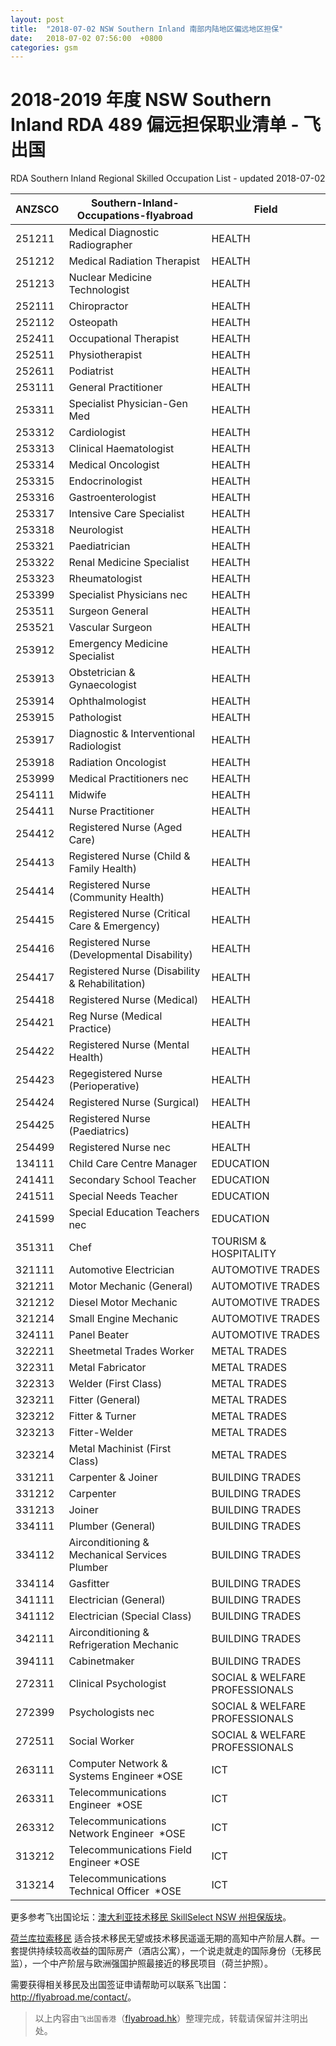 ```yaml
---
layout: post
title:  "2018-07-02 NSW Southern Inland 南部内陆地区偏远地区担保"
date:   2018-07-02 07:56:00  +0800
categories: gsm
---
```

  
# 2018-2019 年度 NSW Southern Inland RDA 489 偏远担保职业清单 - 飞出国

RDA Southern Inland Regional Skilled Occupation List - updated 2018-07-02

ANZSCO | Southern-Inland-Occupations-flyabroad | Field
-- | -- | --
251211 | Medical   Diagnostic Radiographer | HEALTH
251212 | Medical Radiation Therapist | HEALTH
251213 | Nuclear Medicine Technologist | HEALTH
252111 | Chiropractor | HEALTH
252112 | Osteopath | HEALTH
252411 | Occupational Therapist | HEALTH
252511 | Physiotherapist | HEALTH
252611 | Podiatrist | HEALTH
253111 | General Practitioner | HEALTH
253311 | Specialist Physician-Gen Med | HEALTH
253312 | Cardiologist | HEALTH
253313 | Clinical Haematologist | HEALTH
253314 | Medical Oncologist | HEALTH
253315 | Endocrinologist | HEALTH
253316 | Gastroenterologist | HEALTH
253317 | Intensive Care Specialist | HEALTH
253318 | Neurologist | HEALTH
253321 | Paediatrician | HEALTH
253322 | Renal Medicine Specialist | HEALTH
253323 | Rheumatologist | HEALTH
253399 | Specialist Physicians nec | HEALTH
253511 | Surgeon General | HEALTH
253521 | Vascular Surgeon | HEALTH
253912 | Emergency Medicine Specialist | HEALTH
253913 | Obstetrician & Gynaecologist | HEALTH
253914 | Ophthalmologist | HEALTH
253915 | Pathologist | HEALTH
253917 | Diagnostic & Interventional Radiologist | HEALTH
253918 | Radiation Oncologist | HEALTH
253999 | Medical Practitioners nec | HEALTH
254111 | Midwife | HEALTH
254411 | Nurse Practitioner | HEALTH
254412 | Registered Nurse (Aged Care) | HEALTH
254413 | Registered Nurse (Child & Family Health) | HEALTH
254414 | Registered Nurse (Community Health) | HEALTH
254415 | Registered Nurse (Critical Care & Emergency) | HEALTH
254416 | Registered Nurse (Developmental Disability) | HEALTH
254417 | Registered Nurse (Disability & Rehabilitation) | HEALTH
254418 | Registered Nurse (Medical) | HEALTH
254421 | Reg Nurse (Medical Practice) | HEALTH
254422 | Registered Nurse (Mental Health) | HEALTH
254423 | Regegistered Nurse (Perioperative) | HEALTH
254424 | Registered Nurse (Surgical) | HEALTH
254425 | Registered Nurse (Paediatrics) | HEALTH
254499 | Registered Nurse nec | HEALTH
134111 | Child Care Centre Manager | EDUCATION
241411 | Secondary School Teacher | EDUCATION
241511 | Special Needs Teacher | EDUCATION
241599 | Special Education Teachers nec | EDUCATION
351311 | Chef | TOURISM & HOSPITALITY
321111 | Automotive Electrician | AUTOMOTIVE TRADES
321211 | Motor Mechanic (General) | AUTOMOTIVE TRADES
321212 | Diesel Motor Mechanic | AUTOMOTIVE TRADES
321214 | Small Engine Mechanic | AUTOMOTIVE TRADES
324111 | Panel Beater | AUTOMOTIVE TRADES
322211 | Sheetmetal Trades Worker | METAL TRADES
322311 | Metal Fabricator | METAL TRADES
322313 | Welder (First Class) | METAL TRADES
323211 | Fitter (General) | METAL TRADES
323212 | Fitter & Turner | METAL TRADES
323213 | Fitter-Welder | METAL TRADES
323214 | Metal Machinist (First Class) | METAL TRADES
331211 | Carpenter & Joiner | BUILDING TRADES
331212 | Carpenter | BUILDING TRADES
331213 | Joiner | BUILDING TRADES
334111 | Plumber (General) | BUILDING TRADES
334112 | Airconditioning & Mechanical Services Plumber | BUILDING TRADES
334114 | Gasfitter | BUILDING TRADES
341111 | Electrician (General) | BUILDING TRADES
341112 | Electrician (Special Class) | BUILDING TRADES
342111 | Airconditioning & Refrigeration Mechanic | BUILDING TRADES
394111 | Cabinetmaker | BUILDING TRADES
272311 | Clinical Psychologist | SOCIAL & WELFARE PROFESSIONALS
272399 | Psychologists nec | SOCIAL & WELFARE PROFESSIONALS
272511 | Social Worker | SOCIAL & WELFARE PROFESSIONALS
263111 | Computer Network & Systems Engineer *OSE | ICT
263311 | Telecommunications Engineer    *OSE | ICT
263312 | Telecommunications Network Engineer  *OSE | ICT
313212 | Telecommunications Field Engineer *OSE | ICT
313214 | Telecommunications Technical Officer  *OSE | ICT

更多参考飞出国论坛：[澳大利亚技术移民 SkillSelect NSW 州担保版块](http://bbs.fcgvisa.com/c/skillselect/nsw)。  

[荷兰库拉索移民](http://www.flyabroad.hk/curacao) 适合技术移民无望或技术移民遥遥无期的高知中产阶层人群。一套提供持续较高收益的国际房产（酒店公寓），一个说走就走的国际身份（无移民监），一个中产阶层与欧洲强国护照最接近的移民项目（荷兰护照）。

需要获得相关移民及出国签证申请帮助可以联系飞出国： <a href="http://flyabroad.me/contact" target="_blank">http://flyabroad.me/contact/</a>。

> 以上内容由`飞出国香港`（<a href="http://flyabroad.hk/" target="_blank">flyabroad.hk</a>）整理完成，转载请保留并注明出处。